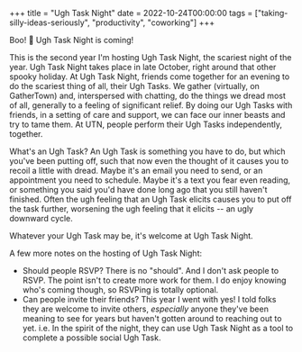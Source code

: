 +++
title = "Ugh Task Night"
date = 2022-10-24T00:00:00
tags = ["taking-silly-ideas-seriously", "productivity", "coworking"]
+++

Boo! 👻 Ugh Task Night is coming!

This is the second year I'm hosting Ugh Task Night, the scariest night of the year. Ugh Task Night takes place in late October, right around that other spooky holiday.
At Ugh Task Night, friends come together for an evening to do the scariest thing of all, their Ugh Tasks. We gather (virtually, on GatherTown) and, interspersed with chatting, do the things we dread most of all, generally to a feeling of significant relief. By doing our Ugh Tasks with friends, in a setting of care and support, we can face our inner beasts and try to tame them.
At UTN, people perform their Ugh Tasks independently, together.

What's an Ugh Task? An Ugh Task is something you have to do, but which you've been putting off, such that now even the thought of it causes you to recoil a little with dread.
Maybe it's an email you need to send, or an appointment you need to schedule. Maybe it's a text you fear even reading, or something you said you'd have done long ago that you still haven't finished. Often the ugh feeling that an Ugh Task elicits causes you to put off the task further, worsening the ugh feeling that it elicits -- an ugly downward cycle.

Whatever your Ugh Task may be, it's welcome at Ugh Task Night.

A few more notes on the hosting of Ugh Task Night:

* Should people RSVP? There is no "should". And I don't ask people to RSVP. The point isn't to create more work for them. I do enjoy knowing who's coming though, so RSVPing is totally optional.
* Can people invite their friends? This year I went with yes! I told folks they are welcome to invite others, _especially_ anyone they've been meaning to see for years but haven't gotten around to reaching out to yet. i.e. In the spirit of the night, they can use Ugh Task Night as a tool to complete a possible social Ugh Task.


